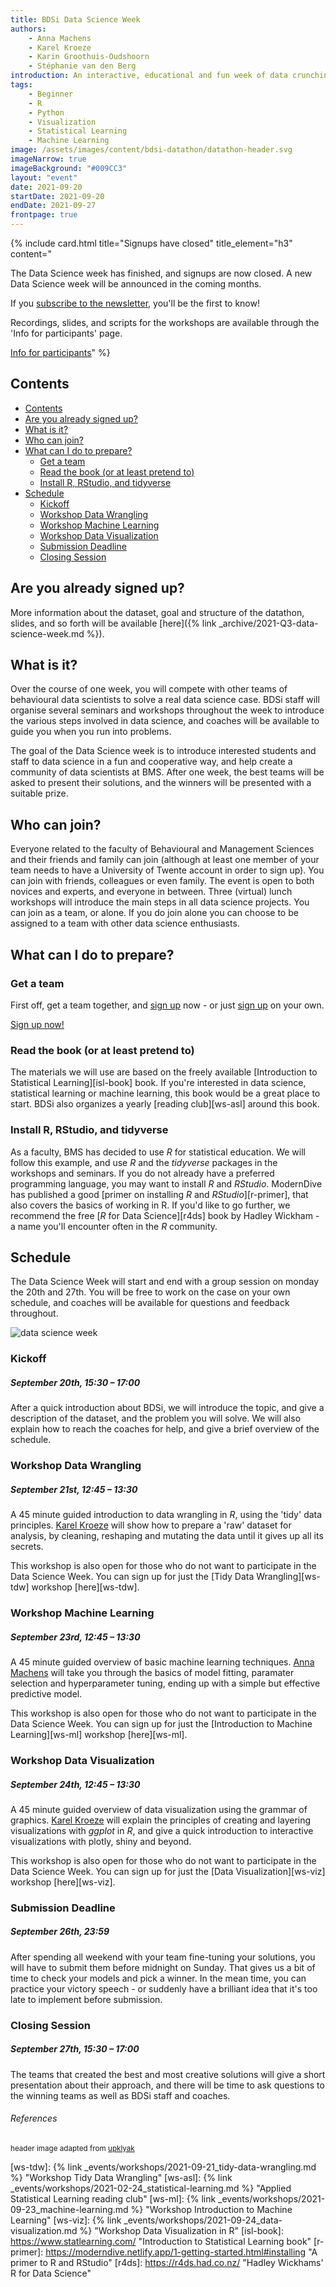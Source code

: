 ```yaml
---
title: BDSi Data Science Week
authors:
    - Anna Machens
    - Karel Kroeze
    - Karin Groothuis-Oudshoorn
    - Stéphanie van den Berg
introduction: An interactive, educational and fun week of data crunching, modelling, (virtual) lunch workshops, and team work open to all BMS students and staff.
tags:
    - Beginner
    - R
    - Python
    - Visualization
    - Statistical Learning
    - Machine Learning
image: /assets/images/content/bdsi-datathon/datathon-header.svg
imageNarrow: true
imageBackground: "#009CC3"
layout: "event"
date: 2021-09-20
startDate: 2021-09-20
endDate: 2021-09-27
frontpage: true
---
```


{% include card.html title="Signups have closed" title_element="h3" content="

<p>The Data Science week has finished, and signups are now closed. A new Data Science week will be announced in the coming months.</p>
<p>If you <a href='mailto:bdsi@utwente.nl?subject=subscribe%20to%20the%20newsletter&body=please%20subscribe%20me%20to%20the%20newsletter' target='_blank'>subscribe to the newsletter</a>, you'll be the first to know!</p>
<!--<a class='button mr-2 btn disabled' href='https://forms.office.com/r/pM0qCQF5eH' title='signups have closed'>Sign up now!</a>-->
<p>Recordings, slides, and scripts for the workshops are available through the 'Info for participants' page.</p>

<a class='button bg-secondary' href='/archive/2021-Q3-data-science-week/'>Info for participants</a>" %}

## Contents

- [Contents](#contents)
- [Are you already signed up?](#are-you-already-signed-up)
- [What is it?](#what-is-it)
- [Who can join?](#who-can-join)
- [What can I do to prepare?](#what-can-i-do-to-prepare)
  - [Get a team](#get-a-team)
  - [Read the book (or at least pretend to)](#read-the-book-or-at-least-pretend-to)
  - [Install R, RStudio, and tidyverse](#install-r-rstudio-and-tidyverse)
- [Schedule](#schedule)
  - [Kickoff](#kickoff)
  - [Workshop Data Wrangling](#workshop-data-wrangling)
  - [Workshop Machine Learning](#workshop-machine-learning)
  - [Workshop Data Visualization](#workshop-data-visualization)
  - [Submission Deadline](#submission-deadline)
  - [Closing Session](#closing-session)

## Are you already signed up?

More information about the dataset, goal and structure of the datathon, slides, and so forth will be available [here]({% link _archive/2021-Q3-data-science-week.md %}).

## What is it?

Over the course of one week, you will compete with other teams of behavioural data scientists to solve a real data science case. BDSi staff will organise several seminars and workshops throughout the week to introduce the various steps involved in data science, and coaches will be available to guide you when you run into problems.

The goal of the Data Science week is to introduce interested students and staff to data science in a fun and cooperative way, and help create a community of data scientists at BMS. After one week, the best teams will be asked to present their solutions, and the winners will be presented with a suitable prize.

## Who can join?

Everyone related to the faculty of Behavioural and Management Sciences and their friends and family can join (although at least one member of your team needs to have a University of Twente account in order to sign up). You can join with friends, colleagues or even family. The event is open to both novices and experts, and everyone in between. Three (virtual) lunch workshops will introduce the main steps in all data science projects. You can join as a team, or alone. If you do join alone you can choose to be assigned to a team with other data science enthusiasts.

## What can I do to prepare?

### Get a team

First off, get a team together, and [sign up](https://forms.office.com/r/pM0qCQF5eH) now - or just [sign up](https://forms.office.com/r/pM0qCQF5eH) on your own.

<a class="button" href="https://forms.office.com/r/pM0qCQF5eH">Sign up now!</a>

### Read the book (or at least pretend to)

The materials we will use are based on the freely available [Introduction to Statistical Learning][isl-book] book. If you're interested in data science, statistical learning or machine learning, this book would be a great place to start. BDSi also organizes a yearly [reading club][ws-asl] around this book.

### Install R, RStudio, and tidyverse

As a faculty, BMS has decided to use _R_ for statistical education. We will follow this example, and use _R_ and the _tidyverse_ packages in the workshops and seminars. If you do not already have a preferred programming language, you may want to install _R_ and _RStudio_. ModernDive has published a good [primer on installing _R_ and _RStudio_][r-primer], that also covers the basics of working in R. If you'd like to go further, we recommend the free [_R_ for Data Science][r4ds] book by Hadley Wickham - a name you'll encounter often in the _R_ community.

## Schedule

The Data Science Week will start and end with a group session on monday the 20th and 27th. You will be free to work on the case on your own schedule, and coaches will be available for questions and feedback throughout.

![data science week](/assets/images/data-science-week-2021-schedule.png)

### Kickoff

##### September 20th, 15:30 – 17:00

After a quick introduction about BDSi, we will introduce the topic, and give a description of the dataset, and the problem you will solve.
We will also explain how to reach the coaches for help, and give a brief overview of the schedule.

### Workshop Data Wrangling

##### September 21st, 12:45 – 13:30

A 45 minute guided introduction to data wrangling in _R_, using the 'tidy' data principles. [Karel Kroeze](/team/#k-a-kroeze) will show how to prepare a 'raw' dataset for analysis, by cleaning, reshaping and mutating the data until it gives up all its secrets.

This workshop is also open for those who do not want to participate in the Data Science Week. You can sign up for just the [Tidy Data Wrangling][ws-tdw] workshop [here][ws-tdw].

### Workshop Machine Learning

##### September 23rd, 12:45 – 13:30

A 45 minute guided overview of basic machine learning techniques. [Anna Machens](/team/#a-k-machens) will take you through the basics of model fitting, paramater selection and hyperparameter tuning, ending up with a simple but effective predictive model.

This workshop is also open for those who do not want to participate in the Data Science Week. You can sign up for just the [Introduction to Machine Learning][ws-ml] workshop [here][ws-ml].

### Workshop Data Visualization

##### September 24th, 12:45 – 13:30

A 45 minute guided overview of data visualization using the grammar of graphics. [Karel Kroeze](/team/#k-a-kroeze) will explain the principles of creating and layering visualizations with _ggplot_ in _R_, and give a quick introduction to interactive visualizations with plotly, shiny and beyond.

This workshop is also open for those who do not want to participate in the Data Science Week. You can sign up for just the [Data Visualization][ws-viz] workshop [here][ws-viz].

### Submission Deadline

##### September 26th, 23:59

After spending all weekend with your team fine-tuning your solutions, you will have to submit them before midnight on Sunday. That gives us a bit of time to check your models and pick a winner. In the mean time, you can practice your victory speech - or suddenly have a brilliant idea that it's too late to implement before submission.

### Closing Session

##### September 27th, 15:30 – 17:00

The teams that created the best and most creative solutions will give a short presentation about their approach, and there will be time to ask questions to the winning teams as well as BDSi staff and coaches.

###### References

<sup>header image adapted from [upklyak](https://www.freepik.com/upklyak)</sup>

<!-- prettier-ignore -->
[ws-tdw]: {% link _events/workshops/2021-09-21_tidy-data-wrangling.md %} "Workshop Tidy Data Wrangling"
[ws-asl]: {% link _events/workshops/2021-02-24_statistical-learning.md %} "Applied Statistical Learning reading club"
[ws-ml]: {% link _events/workshops/2021-09-23_machine-learning.md %} "Workshop Introduction to Machine Learning"
[ws-viz]: {% link _events/workshops/2021-09-24_data-visualization.md %} "Workshop Data Visualization in R"
[isl-book]: <https://www.statlearning.com/> "Introduction to Statistical Learning book"
[r-primer]: <https://moderndive.netlify.app/1-getting-started.html#installing> "A primer to R and RStudio"
[r4ds]: <https://r4ds.had.co.nz/> "Hadley Wickhams' R for Data Science"

